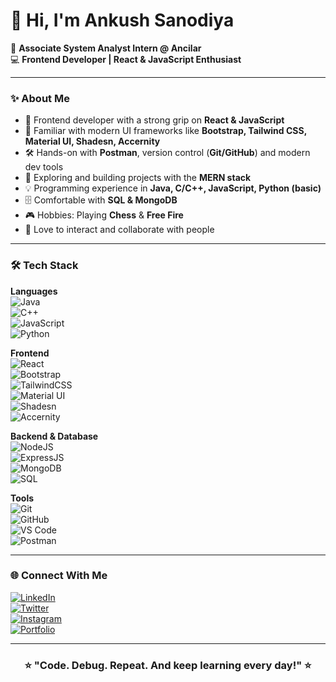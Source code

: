 # 👋 Hi, I'm Ankush Sanodiya  

💼 **Associate System Analyst Intern @ Ancilar**  
💻 **Frontend Developer | React & JavaScript Enthusiast**  

---

### ✨ About Me  
- 🚀 Frontend developer with a strong grip on **React & JavaScript**  
- 🎨 Familiar with modern UI frameworks like **Bootstrap, Tailwind CSS, Material UI, Shadesn, Accernity**  
- 🛠 Hands-on with **Postman**, version control (**Git/GitHub**) and modern dev tools  
- 🌱 Exploring and building projects with the **MERN stack**  
- 💡 Programming experience in **Java, C/C++, JavaScript, Python (basic)**  
- 🗄️ Comfortable with **SQL & MongoDB**  
- 🎮 Hobbies: Playing **Chess** & **Free Fire**  
- 🤝 Love to interact and collaborate with people  

---

### 🛠️ Tech Stack  

**Languages**  
![Java](https://img.shields.io/badge/Java-%23ED8B00.svg?style=for-the-badge&logo=openjdk&logoColor=white)  
![C++](https://img.shields.io/badge/C++-%2300599C.svg?style=for-the-badge&logo=c%2B%2B&logoColor=white)  
![JavaScript](https://img.shields.io/badge/JavaScript-%23F7DF1E.svg?style=for-the-badge&logo=javascript&logoColor=black)  
![Python](https://img.shields.io/badge/Python-%233776AB.svg?style=for-the-badge&logo=python&logoColor=white)  

**Frontend**  
![React](https://img.shields.io/badge/React-%2300D9FF.svg?style=for-the-badge&logo=react&logoColor=white)  
![Bootstrap](https://img.shields.io/badge/Bootstrap-%238511FA.svg?style=for-the-badge&logo=bootstrap&logoColor=white)  
![TailwindCSS](https://img.shields.io/badge/TailwindCSS-%2338B2AC.svg?style=for-the-badge&logo=tailwind-css&logoColor=white)  
![Material UI](https://img.shields.io/badge/Material%20UI-%230081CB.svg?style=for-the-badge&logo=mui&logoColor=white)  
![Shadesn](https://img.shields.io/badge/Shadesn-%231572B6.svg?style=for-the-badge&logoColor=white)  
![Accernity](https://img.shields.io/badge/Accernity-%23000000.svg?style=for-the-badge&logoColor=white)  

**Backend & Database**  
![NodeJS](https://img.shields.io/badge/Node.js-%2343853D.svg?style=for-the-badge&logo=node.js&logoColor=white)  
![ExpressJS](https://img.shields.io/badge/Express.js-%23404d59.svg?style=for-the-badge&logo=express&logoColor=white)  
![MongoDB](https://img.shields.io/badge/MongoDB-%234ea94b.svg?style=for-the-badge&logo=mongodb&logoColor=white)  
![SQL](https://img.shields.io/badge/SQL-%2300758F.svg?style=for-the-badge&logo=postgresql&logoColor=white)  

**Tools**  
![Git](https://img.shields.io/badge/Git-%23F05033.svg?style=for-the-badge&logo=git&logoColor=white)  
![GitHub](https://img.shields.io/badge/GitHub-%23121011.svg?style=for-the-badge&logo=github&logoColor=white)  
![VS Code](https://img.shields.io/badge/VS%20Code-%23007ACC.svg?style=for-the-badge&logo=visual-studio-code&logoColor=white)  
![Postman](https://img.shields.io/badge/Postman-%23FF6C37.svg?style=for-the-badge&logo=postman&logoColor=white)  

---

### 🌐 Connect With Me  
[![LinkedIn](https://img.shields.io/badge/LinkedIn-%230A66C2.svg?style=for-the-badge&logo=linkedin&logoColor=white)](https://www.linkedin.com)  
[![Twitter](https://img.shields.io/badge/Twitter-%231DA1F2.svg?style=for-the-badge&logo=twitter&logoColor=white)](https://twitter.com)  
[![Instagram](https://img.shields.io/badge/Instagram-%23E4405F.svg?style=for-the-badge&logo=instagram&logoColor=white)](https://instagram.com)  
[![Portfolio](https://img.shields.io/badge/Portfolio-%23000000.svg?style=for-the-badge&logo=firefox&logoColor=white)](https://yourwebsite.com)  

---

<h3 align="center">⭐️ "Code. Debug. Repeat. And keep learning every day!" ⭐️</h3>  
